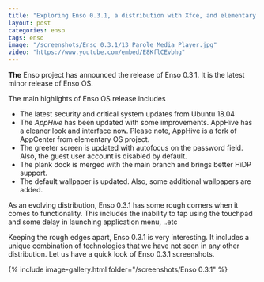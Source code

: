 ```yaml
---
title: "Exploring Enso 0.3.1, a distribution with Xfce, and elementary innovations"
layout: post
categories: enso
tags: enso
image: "/screenshots/Enso 0.3.1/13 Parole Media Player.jpg"
video: "https://www.youtube.com/embed/E8KflCEvbhg"
---
```


**The** Enso project has announced the release of Enso 0.3.1. It is the latest minor release of Enso OS. 

The main highlights of Enso OS release includes
- The latest security and critical system updates from Ubuntu 18.04
- The *AppHive* has been updated with some improvements. AppHive has a cleaner look and interface now. Please note, AppHive is a fork of AppCenter from elementary OS project.
- The greeter screen is updated with autofocus on the password field. Also, the guest user account is disabled by default.
- The plank dock is merged with the main branch and brings better HiDP support.
- The default wallpaper is updated. Also, some additional wallpapers are added.

As an evolving distribution, Enso 0.3.1 has some rough corners when it comes to functionality. This includes the inability to tap using the touchpad and some delay in launching application menu, ..etc

Keeping the rough edges apart, Enso 0.3.1 is very interesting. It includes a unique combination of technologies that we have not seen in any other distribution. Let us have a quick look of Enso 0.3.1 screenshots.

{% include image-gallery.html folder="/screenshots/Enso 0.3.1" %}